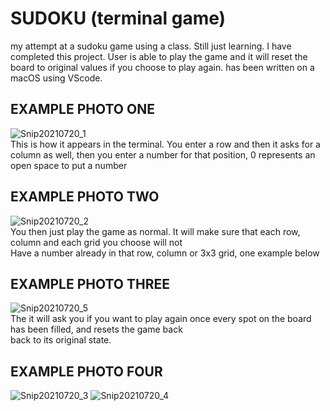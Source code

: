 # SUDOKU (terminal game)

my attempt at a sudoku game using a class. Still just learning. 
I have completed this project. User is able to play the game and it will reset the board to original values if you choose to play again.
has been written on a macOS using VScode. <br />

## EXAMPLE PHOTO ONE
![Snip20210720_1](https://user-images.githubusercontent.com/82743027/126285084-b4d39286-6828-44c6-92d4-7e2e2b1c4123.png)
<br />This is how it appears in the terminal.
You enter a row and then it asks for a column as well, then you enter a number for that position, 0 represents an open space to put a number<br />
## EXAMPLE PHOTO TWO
![Snip20210720_2](https://user-images.githubusercontent.com/82743027/126285207-8a50d832-d112-48ad-93fb-c460857e35fc.png)
<br />You then just play the game as normal. It will make sure that each row, column and each grid you choose will not <br />
Have a number already in that row, column or 3x3 grid, one example below<br />
## EXAMPLE PHOTO THREE
![Snip20210720_5](https://user-images.githubusercontent.com/82743027/126286578-ce81b4e3-b4c7-4ce2-978b-72e569df4f7a.png)
<br />The it will ask you if you want to play again once every spot on the board has been filled, and resets the game back<br />
back to its original state.<br />
## EXAMPLE PHOTO FOUR
![Snip20210720_3](https://user-images.githubusercontent.com/82743027/126286790-539ec6cd-f9f9-48fe-bd70-e0b6c7b8111d.png)
![Snip20210720_4](https://user-images.githubusercontent.com/82743027/126286817-f41eeba7-6417-4ffe-9966-2d7c7b09a201.png)



